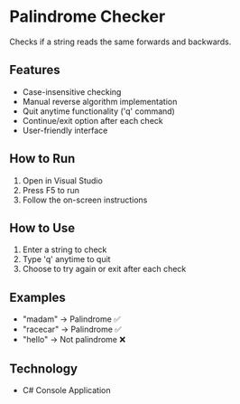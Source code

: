 # Palindrome Checker
Checks if a string reads the same forwards and backwards.

## Features
- Case-insensitive checking
- Manual reverse algorithm implementation
- Quit anytime functionality ('q' command)
- Continue/exit option after each check
- User-friendly interface

## How to Run
1. Open in Visual Studio
2. Press F5 to run
3. Follow the on-screen instructions

## How to Use
1. Enter a string to check
2. Type 'q' anytime to quit
3. Choose to try again or exit after each check

## Examples
- "madam" → Palindrome ✅
- "racecar" → Palindrome ✅  
- "hello" → Not palindrome ❌

## Technology
- C# Console Application
